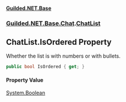 #### [Guilded.NET.Base](Guilded_NET_Base.md 'Guilded.NET.Base')
### [Guilded.NET.Base.Chat](Guilded_NET_Base.md#Guilded_NET_Base_Chat 'Guilded.NET.Base.Chat').[ChatList](ChatList.md 'Guilded.NET.Base.Chat.ChatList')
## ChatList.IsOrdered Property
Whether the list is with numbers or with bullets.   
```csharp
public bool IsOrdered { get; }
```
#### Property Value
[System.Boolean](https://docs.microsoft.com/en-us/dotnet/api/System.Boolean 'System.Boolean')
